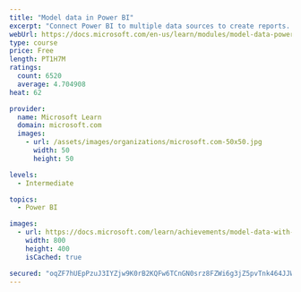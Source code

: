 ```yaml
---
title: "Model data in Power BI"
excerpt: "Connect Power BI to multiple data sources to create reports. Define the relationship between your data sources."
webUrl: https://docs.microsoft.com/en-us/learn/modules/model-data-power-bi/
type: course
price: Free
length: PT1H7M
ratings:
  count: 6520
  average: 4.704908
heat: 62

provider:
  name: Microsoft Learn
  domain: microsoft.com
  images:
    - url: /assets/images/organizations/microsoft.com-50x50.jpg
      width: 50
      height: 50

levels:
  - Intermediate

topics:
  - Power BI

images:
  - url: https://docs.microsoft.com/learn/achievements/model-data-with-power-bi-desktop-social.png
    width: 800
    height: 400
    isCached: true

secured: "oqZF7hUEpPzuJ3IYZjw9K0rB2KQFw6TCnGN0srz8FZWi6g3jZ5pvTnk464JJWD0kMMU5k4HI/Wocmi7O+B9g0U5bf+WSONrzOHNWlWRACHDc+RDE+fTIhXe7cunBsq/w4eF8HVb0IjXjycPp13IKre3FAsjiZJlRRmKMq0a9fA7DHm0k7l7fft+pIfSjxd3pmocF4b/VL0MzBUyu37a3LmJVTvPYzzyejm7AgO10zhd4py7glbgDwDtiv/DSveIU7RlnW+BDGDFJZErQ/RXtCMaYRgGEXiQeT3464w3gAycLCOP0kmq74TN9qF9AR1nS/qls0VrJaLNPH+bbx1x3NroJemJ7FRuCUvHch5Mx8vlmYFX7NYZm1sUwhZAu5ubMqACv+FOb5fHhuBNIH6HnfWDT3BE2HR0qbRURutFHaMw=;6vQaXiJK8ztNSN4cf+GGtQ=="
---
```


